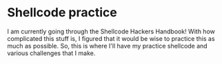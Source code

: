 # Shellcode practice

I am currently going through the Shellcode Hackers Handbook! With how complicated this stuff is, I figured that it would be wise to practice this as much as possible. So, this is where I'll have my practice shellcode and various challenges that I make. 
